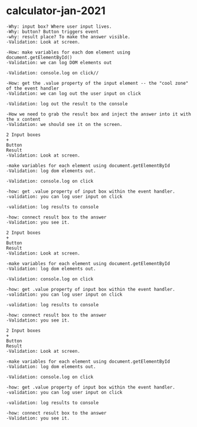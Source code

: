 # calculator-jan-2021

<!-- -Addition: 2 user input boxes, a plus sign, and a button, a result place. -->
    -Why: input box? Where user input lives.
    -Why: button? Button triggers event
    -why: result place? To make the answer visible.
    -Validation: Look at screen.
<!-- //-1 Grab DOM elements (input box and button) in javascript (using the id attribute) -->
    -How: make variables for each dom element using document.getElementById()
    -Validation: we can log DOM elements out
<!-- -//2 Add event listener to the button -->
    -Validation: console.log on click//
<!-- -3 Get access to what the user typed om -->
    -How: get the .value property of the input element -- the "cool zone" of the event handler
    -Validation: we can log out the user input on click
<!-- -4 Use the input to calculate the results -->
    -Validation: log out the result to the console
<!-- -5 Display that result to the user -->
    -How we need to grab the result box and inject the answer into it with the x content
    -Validation: we should see it on the screen.

<!-- -Subtraction -->
    2 Input boxes
    +
    Button
    Result
    -Validation: Look at screen.
<!-- -1 Dom elements for input box, button, result -->
    -make variables for each element using document.getElementById
    -Validation: log dom elements out.
<!-- -2 Add event listener to button -->
    -Validation: console.log on click
<!-- -3 Get access to user input -->
    -how: get .value property of input box within the event handler.
    -validation: you can log user input on click
<!-- -4 Use input to calculate results to the console log -->
    -validation: log results to console
<!-- -5 Display the result -->
    -how: connect result box to the answer
    -Validation: you see it.

<!-- -Multiplication -->
    2 Input boxes
    +
    Button
    Result
    -Validation: Look at screen.
<!-- -1 Dom elements for input box, button, result -->
    -make variables for each element using document.getElementById
    -Validation: log dom elements out.
<!-- -2 Add event listener to button -->
    -Validation: console.log on click
<!-- -3 Get access to user input -->
    -how: get .value property of input box within the event handler.
    -validation: you can log user input on click
<!-- -4 Use input to calculate results to the console log -->
    -validation: log results to console
<!-- -5 Display the result -->
    -how: connect result box to the answer
    -Validation: you see it.

<!-- -Division -->
    2 Input boxes
    +
    Button
    Result
    -Validation: Look at screen.
<!-- -1 Dom elements for input box, button, result -->
    -make variables for each element using document.getElementById
    -Validation: log dom elements out.
<!-- -2 Add event listener to button -->
    -Validation: console.log on click
<!-- -3 Get access to user input -->
    -how: get .value property of input box within the event handler.
    -validation: you can log user input on click
<!-- -4 Use input to calculate results to the console log -->
    -validation: log results to console
<!-- -5 Display the result -->
    -how: connect result box to the answer
    -Validation: you see it.